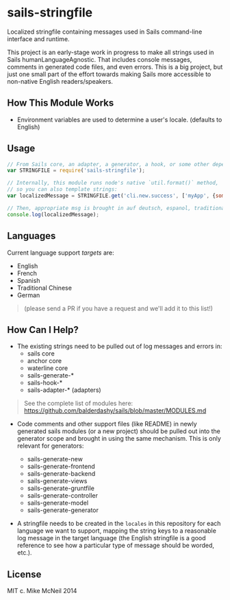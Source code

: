 sails-stringfile
===================

Localized stringfile containing messages used in Sails command-line interface and runtime.

This project is an early-stage work in progress to make all strings used in Sails humanLanguageAgnostic.  That includes console messages, comments in generated code files, and even errors.  This is a big project, but just one small part of the effort towards making Sails more accessible to non-native English readers/speakers.


## How This Module Works

+ Environment variables are used to determine a user's locale.  (defaults to English)


## Usage


```javascript
// From Sails core, an adapter, a generator, a hook, or some other dependency:
var STRINGFILE = require('sails-stringfile');

// Internally, this module runs node's native `util.format()` method,
// so you can also template strings:
var localizedMessage = STRINGFILE.get('cli.new.success', ['myApp', {some:'stuff'}, 'more stuff'])

// Then, appropriate msg is brought in auf deutsch, espanol, traditional chinese, english, etc.
console.log(localizedMessage);
```


## Languages

Current language support _targets_ are:

+ English
+ French
+ Spanish
+ Traditional Chinese
+ German

> (please send a PR if you have a request and we'll add it to this list!)




## How Can I Help?

+ The existing strings need to be pulled out of log messages and errors in:
  + sails core
  + anchor core
  + waterline core
  + sails-generate-*
  + sails-hook-*
  + sails-adapter-* (adapters)

> See the complete list of modules here: https://github.com/balderdashy/sails/blob/master/MODULES.md

+ Code comments and other support files (like README) in newly generated sails modules (or a new project) should be pulled out into the generator scope and brought in using the same mechanism.  This is only relevant for generators:
  + sails-generate-new
  + sails-generate-frontend
  + sails-generate-backend
  + sails-generate-views
  + sails-generate-gruntfile
  + sails-generate-controller
  + sails-generate-model
  + sails-generate-generator

+ A stringfile needs to be created in the `locales` in this repository for each language we want to support, mapping the string keys to a reasonable log message in the target language (the English stringfile is a good reference to see how a particular type of message should be worded, etc.).





## License

MIT c. Mike McNeil 2014
